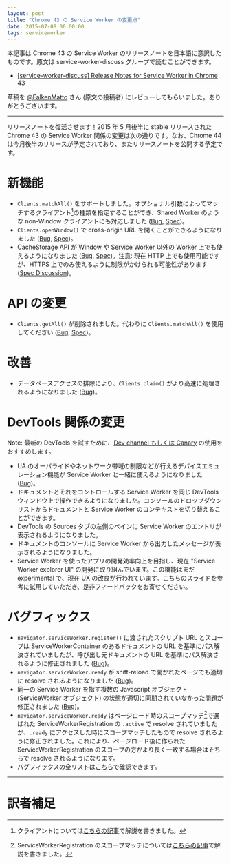 ```yaml
---
layout: post
title: "Chrome 43 の Service Worker の変更点"
date: 2015-07-08 00:00:00
tags: serviceworker
---
```


本記事は Chrome 43 の Service Worker のリリースノートを日本語に意訳したものです。原文は service-worker-discuss グループで読むことができます。

- [[service-worker-discuss] Release Notes for Service Worker in Chrome 43](https://groups.google.com/a/chromium.org/forum/#!topic/service-worker-discuss/hHkLjDpwWiU)

草稿を [@FalkenMatto](https://twitter.com/FalkenMatto) さん (原文の投稿者) にレビューしてもらいました。ありがとうございます。

---

リリースノートを復活させます！2015 年 5 月後半に stable リリースされた Chrome 43 の Service Worker 関係の変更は次の通りです。なお、Chrome 44 は今月後半のリリースが予定されており、またリリースノートを公開する予定です。

# 新機能

- `Clients.matchAll()` をサポートしました。オプショナル引数によってマッチするクライアント[^client]の種類を指定することができ、Shared Worker のような non-Window クライアントにも対応しました ([Bug](https://code.google.com/p/chromium/issues/detail?id=460415), [Spec](https://slightlyoff.github.io/ServiceWorker/spec/service_worker/index.html#clients-getall))。
- `Clients.openWindow()` で cross-origin URL を開くことができるようになりました ([Bug](https://code.google.com/p/chromium/issues/detail?id=457187), [Spec](https://slightlyoff.github.io/ServiceWorker/spec/service_worker/index.html#clients-openwindow))。
- CacheStorage API が Window や Service Worker 以外の Worker 上でも使えるようになりました ([Bug](https://code.google.com/p/chromium/issues/detail?id=439389), [Spec](https://slightlyoff.github.io/ServiceWorker/spec/service_worker/index.html#cache-storage))。注意: 現在 HTTP 上でも使用可能ですが、HTTPS 上でのみ使えるように制限がかけられる可能性があります ([Spec Discussion](https://github.com/slightlyoff/ServiceWorker/issues/709))。

# API の変更

- `Clients.getAll()` が削除されました。代わりに `Clients.matchAll()` を使用してください ([Bug](https://code.google.com/p/chromium/issues/detail?id=451334), [Spec](https://slightlyoff.github.io/ServiceWorker/spec/service_worker/index.html#clients-getall))。

# 改善

- データベースアクセスの排除により、`Clients.claim()` がより高速に処理されるようになりました ([Bug](https://code.google.com/p/chromium/issues/detail?id=454250))。

# DevTools 関係の変更

Note: 最新の DevTools を試すために、[Dev channel もしくは Canary](https://www.chromium.org/getting-involved/dev-channel) の使用をおすすめします。

- UA のオーバライドやネットワーク帯域の制限などが行えるデバイスエミュレーション機能が Service Worker と一緒に使えるようになりました ([Bug](https://code.google.com/p/chromium/issues/detail?id=444820))。
- ドキュメントとそれをコントロールする Service Worker を同じ DevTools ウィンドウ上で操作できるようになりました。コンソールのドロップダウンリストからドキュメントと Service Worker のコンテキストを切り替えることができます。
- DevTools の Sources タブの左側のペインに Service Worker のエントリが表示されるようになりました。
- ドキュメントのコンソールに Service Worker から出力したメッセージが表示されるようになりました。
- Service Worker を使ったアプリの開発効率向上を目指し、現在 "Service Worker explorer UI" の開発に取り組んでいます。この機能はまだ experimental で、現在 UX の改良が行われています。こちらの[スライド](https://docs.google.com/presentation/d/1DKu4RZigLvM5XUq3ovsgffQBIHrro5-pii4qEJuyvrQ/edit?usp=sharing)を参考に試用していただき、是非フィードバックをお寄せください。

# バグフィックス

- `navigator.serviceWorker.register()` に渡されたスクリプト URL とスコープは ServiceWorkerContainer のあるドキュメントの URL を基準にパス解決されていましたが、呼び出し元ドキュメントの URL を基準にパス解決されるように修正されました ([Bug](https://code.google.com/p/chromium/issues/detail?id=449422))。
- `navigator.serviceWorker.ready` が shift-reload で開かれたページでも適切に resolve されるようになりました ([Bug](https://code.google.com/p/chromium/issues/detail?id=462529))。
- 同一の Service Worker を指す複数の Javascript オブジェクト (ServiceWorker オブジェクト) の状態が適切に同期されていなかった問題が修正されました ([Bug](https://code.google.com/p/chromium/issues/detail?id=459457))。
- `navigator.serviceWorker.ready` はページロード時のスコープマッチ[^scope-match]で選ばれた ServiceWorkerRegistration の `.active` で resolve されていましたが、`.ready` にアクセスした時にスコープマッチしたもので resolve されるように修正されました。これにより、ページロード後に作られた ServiceWorkerRegistration のスコープの方がより長く一致する場合はそちらで resolve されるようになります。
- バグフィックスの全リストは[こちら](https://code.google.com/p/chromium/issues/list?can=1&q=Cr%3DBlink-ServiceWorker+m%3D43&colspec=ID+Pri+M+Stars+ReleaseBlock+Cr+Status+Owner+Summary+OS+Modified&cells=tiles)で確認できます。

---

# 訳者補足

[^client]: クライアントについては[こちらの記事](/2015/04/18/service-worker-claim/)で解説を書きました。
[^scope-match]: ServiceWorkerRegistration のスコープマッチについては[こちらの記事](/2015/02/28/service-worker-scope-and-page-control/)で解説を書きました。
